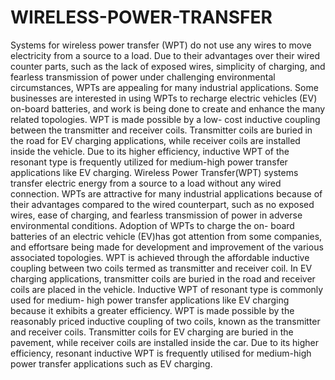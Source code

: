 # WIRELESS-POWER-TRANSFER
Systems for wireless power transfer (WPT) do not use any wires to move electricity from a source to a load. Due to their advantages over their wired counter parts, such as the lack of exposed wires, simplicity of charging, and fearless transmission of power under challenging environmental circumstances, WPTs are appealing for many industrial applications. Some businesses are interested in using WPTs to recharge electric vehicles (EV) on-board batteries, and work is being done to create and enhance the many related topologies. WPT is made possible by a low- cost inductive coupling between the transmitter and receiver coils. Transmitter coils are buried in the road for EV charging applications, while receiver coils are installed inside the vehicle. Due to its higher efficiency, inductive WPT of the resonant type is frequently utilized for medium-high power transfer applications like EV charging. Wireless Power Transfer(WPT) systems transfer electric energy from a source to a load without any wired connection. WPTs are attractive for many industrial applications because of their advantages compared to the wired counterpart, such as no exposed wires, ease of charging, and fearless transmission of power in adverse environmental conditions. Adoption of WPTs to charge the on- board batteries of an electric vehicle (EV)has got attention from some companies, and effortsare being made for development and improvement of the various associated topologies. WPT is achieved through the affordable inductive coupling between two coils termed as transmitter and receiver coil. In EV charging applications, transmitter coils are buried in the road and receiver coils are placed in the vehicle. Inductive WPT of resonant type is commonly used for medium- high power transfer applications like EV charging because it exhibits a greater efficiency. WPT is made possible by the reasonably priced inductive coupling of two coils, known as the transmitter and receiver coils. Transmitter coils for EV charging are buried in the pavement, while receiver coils are installed inside the car. Due to its higher efficiency, resonant inductive WPT is frequently utilised for medium-high power transfer applications such as EV charging.
